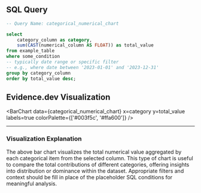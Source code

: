 ## SQL Query
```sql
-- Query Name: categorical_numerical_chart

select
    category_column as category,
    sum(CAST(numerical_column AS FLOAT)) as total_value
from example_table
where some_condition
-- typically date range or specific filter
-- e.g., where date between '2023-01-01' and '2023-12-31'
group by category_column
order by total_value desc;
```

## Evidence.dev Visualization

<BarChart
    data={categorical_numerical_chart}
    x=category
    y=total_value
    labels=true
    colorPalette={['#003f5c', '#ffa600']}
/>

---

### Visualization Explanation
The above bar chart visualizes the total numerical value aggregated by each categorical item from the selected column. This type of chart is useful to compare the total contributions of different categories, offering insights into distribution or dominance within the dataset. Appropriate filters and context should be fill in place of the placeholder SQL conditions for meaningful analysis.